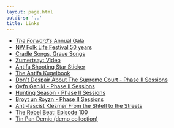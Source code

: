 ```yaml
---
layout: page.html
outdirs: '..'
title: Links
---
```

<div id="linklist">
		<ul>
			<a href='https://give.forward.com/event/the-forward-presents-have-i-got-a-story-for-you/e345939'><li><em>The Forward's</em> Annual Gala</li></a>
			<a href='https://www.nwfolklife.org/festival/music/brivele.html'><li>NW Folk Life Festival 50 years</li></a>
			<a href='https://brivele.bandcamp.com/album/cradle-songs-grave-songs'><li>Cradle Songs, Grave Songs</li></a>
			<a href='https://youtu.be/vPQsGNjtdo4'><li>Zumertsayt Video</li></a>
			<a href='https://brivele.bandcamp.com/merch/antifa-shooting-star-sticker'><li>Antifa Shooting Star Sticker</li></a>
			<a href='https://brivele.bandcamp.com/merch/the-antifa-kugelbook'><li>The Antifa Kugelbook</li></a>
			<a href='https://www.youtube.com/watch?v=TtwMwY2GLZ4'><li>Don't Despair About The Supreme Court - Phase II Sessions</li></a>
			<a href='https://www.youtube.com/watch?v=QkADPtTxj7o'><li>Oyfn Ganikl - Phase II Sessions</li></a>
			<a href='https://www.youtube.com/watch?v=Zc2wqXhd2yY'><li>Hunting Season - Phase II Sessions</li></a>
			<a href='https://www.youtube.com/watch?v=56Khk1YidTA'><li>Broyt un Royzn - Phase II Sessions</li></a>
			<a href='https://www.youtube.com/watch?v=--bTy5dWDK0'><li>Anti-fascist Klezmer From the Shtetl to the Streets</li></a>
			<a href='https://anchor.fm/rebelbeatradio/episodes/100-A-Mayday-Love-Letter-and-Collective-Playlist-edfart'><li>The Rebel Beat: Episode 100</li></a>
			<a href='https://soundcloud.com/brivele'><li>Tin Pan Demic (demo collection)</li></a>
		</ul>
	</div>